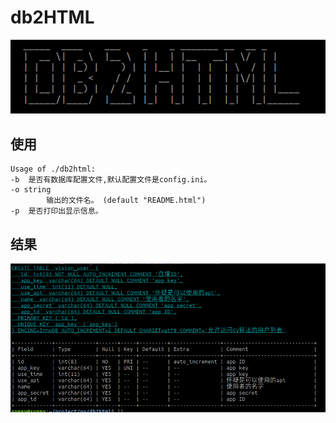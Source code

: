 #  db2HTML
![logo](./images/logo.png)
## 使用
    Usage of ./db2html:
    -b	是否有数据库配置文件,默认配置文件是config.ini。
    -o string
            输出的文件名。 (default "README.html")
    -p	是否打印出显示信息。

## 结果

![结果](./images/db2html.png)